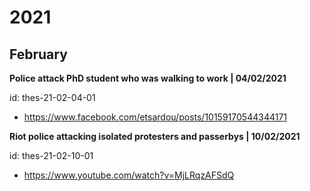# 2021 

## February 


<b> Police attack PhD student who was walking to work | 04/02/2021 </b>

id: thes-21-02-04-01

* https://www.facebook.com/etsardou/posts/10159170544344171


<b> Riot police attacking isolated protesters and passerbys | 10/02/2021 </b>

id: thes-21-02-10-01

* https://www.youtube.com/watch?v=MjLRqzAFSdQ


